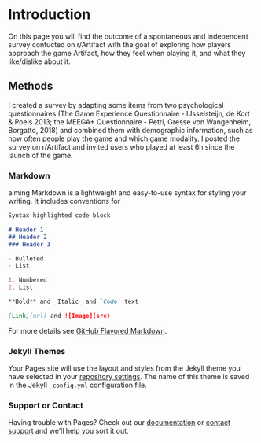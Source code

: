 # Introduction
On this page you will find the outcome of a spontaneous and independent survey contucted on r/Artifact with the goal of exploring how players approach the game Artifact, how they feel when playing it, and what they like/dislike about it. 
## Methods
I created a survey by adapting some items from two psychological questionnaires (The Game Experience Questionnaire - IJsselsteijn, de Kort & Poels 2013; the MEEGA+ Questionnaire - Petri, Gresse von Wangenheim, Borgatto, 2018) and combined them with demographic information, such as how often people play the game and which game modality. I posted the survey on r/Artifact and invited users who played at least 6h since the launch of the game.



### Markdown
aiming
Markdown is a lightweight and easy-to-use syntax for styling your writing. It includes conventions for

```markdown
Syntax highlighted code block

# Header 1
## Header 2
### Header 3

- Bulleted
- List

1. Numbered
2. List

**Bold** and _Italic_ and `Code` text

[Link](url) and ![Image](src)
```

For more details see [GitHub Flavored Markdown](https://guides.github.com/features/mastering-markdown/).

### Jekyll Themes

Your Pages site will use the layout and styles from the Jekyll theme you have selected in your [repository settings](https://github.com/sirt3tris/ArtifactSurvey/settings). The name of this theme is saved in the Jekyll `_config.yml` configuration file.

### Support or Contact

Having trouble with Pages? Check out our [documentation](https://help.github.com/categories/github-pages-basics/) or [contact support](https://github.com/contact) and we’ll help you sort it out.
